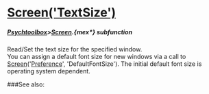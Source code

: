 # [Screen('TextSize')](Screen-TextSize) 
##### [Psychtoolbox](Psychtoolbox)>[Screen](Screen).{mex*} subfunction


Read/Set the text size for the specified window.  
You can assign a default font size for new windows via a call to  
[Screen](Screen)('[Preference](Preference)', 'DefaultFontSize'). The initial default font size is  
operating system dependent.  
  


###See also:

